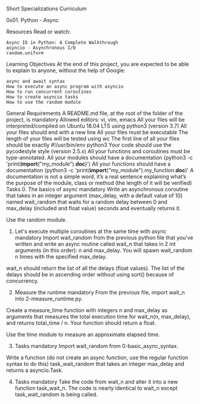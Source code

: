 
Short Specializations Curriculum

0x01. Python - Async

Resources Read or watch:

	Async IO in Python: A Complete Walkthrough
	asyncio - Asynchronous I/O
	random.uniform
Learning Objectives
At the end of this project, you are expected to be able to explain to anyone, without the help of Google:

	async and await syntax
	How to execute an async program with asyncio
	How to run concurrent coroutines
	How to create asyncio tasks
	How to use the random module

General Requirements
	A README.md file, at the root of the folder of the project, is mandatory
	Allowed editors: vi, vim, emacs
	All your files will be interpreted/compiled on Ubuntu 18.04 LTS using python3 (version 3.7)
	All your files should end with a new line
	All your files must be executable
	The length of your files will be tested using wc
	The first line of all your files should be exactly #!/usr/bin/env python3
	Your code should use the pycodestyle style (version 2.5.x)
	All your functions and coroutines must be type-annotated.
	All your modules should have a documentation (python3 -c 'print(__import__("my_module").__doc__)')
	All your functions should have a documentation (python3 -c 'print(__import__("my_module").my_function.__doc__)'
	A documentation is not a simple word, it’s a real sentence explaining what’s the purpose of the module, class or method (the length of it will be verified)
Tasks
0. The basics of async
mandatory
Write an asynchronous coroutine that takes in an integer argument (max_delay, with a default value of 10) named wait_random that waits for a random delay between 0 and max_delay (included and float value) seconds and eventually returns it.

Use the random module.


  
1. Let's execute multiple coroutines at the same time with async
mandatory
Import wait_random from the previous python file that you’ve written and write an async routine called wait_n that takes in 2 int arguments (in this order): n and max_delay. You will spawn wait_random n times with the specified max_delay.

wait_n should return the list of all the delays (float values). The list of the delays should be in ascending order without using sort() because of concurrency.


2. Measure the runtime
mandatory
From the previous file, import wait_n into 2-measure_runtime.py.

Create a measure_time function with integers n and max_delay as arguments that measures the total execution time for wait_n(n, max_delay), and returns total_time / n. Your function should return a float.

Use the time module to measure an approximate elapsed time.


  
3. Tasks
mandatory
Import wait_random from 0-basic_async_syntax.

Write a function (do not create an async function, use the regular function syntax to do this) task_wait_random that takes an integer max_delay and returns a asyncio.Task.


  
4. Tasks
mandatory
Take the code from wait_n and alter it into a new function task_wait_n. The code is nearly identical to wait_n except task_wait_random is being called.

